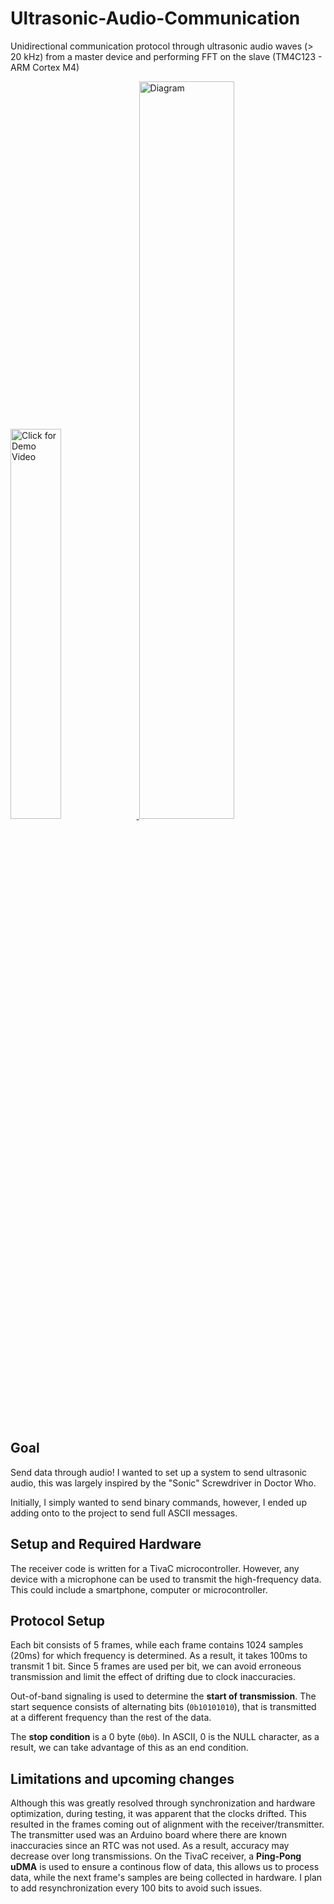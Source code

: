 # Ultrasonic-Audio-Communication
Unidirectional communication protocol through ultrasonic audio waves (> 20 kHz) from a master device and performing FFT on the slave (TM4C123 - ARM Cortex M4)

<a href="https://youtu.be/LJVCiFTAqPg" target="_blank">
<img src="https://user-images.githubusercontent.com/10454251/34544166-a5583cac-f0b2-11e7-85a2-6ca3a7118131.gif" width="40%" alt="Click for Demo Video">
<img src="https://i.imgur.com/HijxXiJ.jpg" alt="Diagram" width="55%"/>
</a>

## Goal

Send data through audio! I wanted to set up a system to send ultrasonic audio, this was largely inspired by the "Sonic" Screwdriver in Doctor Who.

Initially, I simply wanted to send binary commands, however, I ended up adding onto to the project to send full ASCII messages.

## Setup and Required Hardware

The receiver code is written for a TivaC microcontroller. However, any device with a microphone can be used to transmit the high-frequency data. This could include a smartphone, computer or microcontroller.

## Protocol Setup

Each bit consists of 5 frames, while each frame contains 1024 samples (20ms) for which frequency is determined. As a result, it takes 100ms to transmit 1 bit. Since 5 frames are used per bit, we can avoid erroneous transmission and limit the effect of drifting due to clock inaccuracies. 

Out-of-band signaling is used to determine the **start of transmission**. The start sequence consists of alternating bits (`0b10101010`), that is transmitted at a different frequency than the rest of the data. 

The **stop condition** is a 0 byte (`0b0`). In ASCII, 0 is the NULL character, as a result, we can take advantage of this as an end condition.

## Limitations and upcoming changes

Although this was greatly resolved through synchronization and hardware optimization, during testing, it was apparent that the clocks drifted. This resulted in the frames coming out of alignment with the receiver/transmitter. The transmitter used was an Arduino board where there are known inaccuracies since an RTC was not used. As a result, accuracy may decrease over long transmissions. On the TivaC receiver, a **Ping-Pong uDMA** is used to ensure a continous flow of data, this allows us to process data, while the next frame's samples are being collected in hardware. I plan to add resynchronization every 100 bits to avoid such issues. 


